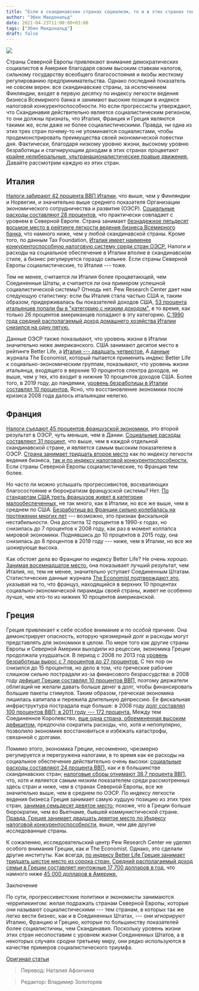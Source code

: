 ```yaml
---
title: "Если в скандинавских странах социализм, то и в этих странах тоже "
author: "Эбен Макдональд"
date: 2021-04-23T11:00:00+03:00
tags: ["Эбен Макдональд"]
draft: false
---
```

![](https://cdn.mises.org/styles/slideshow/s3/static-page/img/faroe-islands-wire.jpg?itok=5OqtNjm2)

Страны Северной Европы привлекают внимание демократических социалистов в Америке благодаря своим высоким ставкам налогов, сильному государству всеобщего благосостояния и якобы жесткому регулированию предпринимательства. Однако последний показатель не совсем верен: все скандинавские страны, за исключением Финляндии, входят в первую десятку по индексу легкости ведения бизнеса Всемирного банка и занимают высокие позиции в индексе налоговой конкурентоспособности. Но если прогрессисты утверждают, что Скандинавия действительно является социалистическим регионом, то они должны признать, что Италия, Франция и Греция являются такими же, если даже не более социалистическими. Правда, ни одна из этих трех стран  почему-то не упоминается социалистами, чтобы продемонстрировать преимущества своей экономической повестки дня. Фактически, благодаря низкому уровню жизни, высокому уровню безработицы и стагнирующим доходам в этих странах процветают [крайне нелиберальные, ультранационалистические правые движения.](https://www.bbc.com/news/world-europe-36130006) Давайте рассмотрим каждую из этих стран.

## Италия

[Налоги забирают 42 процента ВВП Италии](https://www.oecd.org/tax/revenue-statistics-italy.pdf), что выше, чем у Финляндии и Норвегии, и значительно выше среднего показателя Организации экономического сотрудничества и развития (ОЭСР). [Социальные расходы составляют 28 процентов,](https://stats.oecd.org/Index.aspx?DataSetCode=SOCX_AGG) что практически совпадает с уровнем в Северной Европе. Страна занимает [безнадежное пятьдесят восьмое место в рейтинге легкости ведения бизнеса Всемирного банка,](https://www.doingbusiness.org/content/dam/doingBusiness/pdf/db2020/Doing-Business-2020_rankings.pdf) что намного ниже, чем у любой скандинавской страны. Кроме того, по данным Tax Foundation, [Италия имеет наименее конкурентоспособную налоговую систему среди стран ОЭСР.](https://files.taxfoundation.org/20201009154525/2020-International-Tax-Competitiveness-Index.pdf) Налоги и расходы на социальное обеспечение в Италии вполне в скандинавском стиле, а бизнес регулируется гораздо сильнее. Если страны Северной Европы социалистические, то Италия --- тоже.

Тем не менее, считается ли Италия более процветающей, чем Соединенные Штаты, и считается ли она примером успешной социалистической системы? Отнюдь нет. Pew Research Center дает нам следующую статистику: если бы Италия стала частью США и, таким образом, придерживалась бы показателей доходов США, [53 процента итальянцев попали бы в "категорию с низким доходом",](https://www.pewresearch.org/fact-tank/2017/06/05/through-an-american-lens-western-europes-middle-classes-appear-smaller/) в то время, как только 26 процентов американцев попадают в эту категорию. [С 1990 года средний располагаемый доход домашнего хозяйства Италии снизился на одну пятую.](https://www.pewresearch.org/global/2017/04/24/the-financial-well-being-of-income-tiers-varies-across-countries-and-is-evolving-differently/)

Данные ОЭСР также показывают, что уровень жизни в Италии значительно ниже американского. США занимают десятое место в рейтинге Better Life, а [Италия --- двадцать четвертое.](http://www.oecdbetterlifeindex.org/#/11111111111) А [данные](https://www.forbes.com/sites/timworstall/2013/06/01/astonishing-numbers-americas-poor-still-live-better-than-most-of-the-rest-of-humanity/?sh=50cb7e2754ef) журнала The Economist, который пытается применить индекс Better Life к социально-экономическим группам, показывают, что уровень жизни итальянца, входящего в верхние 10 процентов спектра доходов, не выше, чем у тех, кто входит в нижние 10 процентов доходов США. Более того, в 2019 году, до пандемии, [уровень безработицы в Италии составлял 10 процентов.](https://www.statista.com/statistics/531010/unemployment-rate-italy/) Ясно, что восстановление экономики после кризиса 2008 года далось итальянцам нелегко.

## Франция

[Налоги съедают 45 процентов французской экономики,](https://www.oecd.org/tax/revenue-statistics-france.pdf) это второй результат в ОЭСР, чуть меньше, чем в Дании. [Социальные расходы составляют 31 процент,](https://stats.oecd.org/Index.aspx?DataSetCode=SOCX_AGG) что выше, чем в каждой отдельной скандинавской стране, и является самым высоким показателем в ОЭСР. [Страна занимает тридцать второе место](https://www.doingbusiness.org/content/dam/doingBusiness/pdf/db2020/Doing-Business-2020_rankings.pdf) как по индексу легкости ведения бизнеса, [так и по индексу налоговой конкурентоспособности.](https://files.taxfoundation.org/20201009154525/2020-International-Tax-Competitiveness-Index.pdf) Если страны Северной Европы социалистические, то Франция тем более.

Но часто ли можно услышать прогрессивистов, восхваляющих благосостояние и бюрократизм французской системы? Нет. [По стандартам США треть французов живет в категории малообеспеченных,](https://www.pewresearch.org/fact-tank/2017/06/05/through-an-american-lens-western-europes-middle-classes-appear-smaller/) не так много, как в Италии, но все же выше, чем в среднем по США. [Безработица во Франции сильно колебалась на протяжении многих лет](https://www.statista.com/statistics/263697/unemployment-rate-in-france/) --- возможно, это признак фискальной нестабильности. Она достигла 12 процентов в 1990-х годах, но снизилась до 7 процентов к 2008 году, как раз в момент коллапса мировой экономики. Поднявшись до 10 процентов в 2015 году, она снизилась до 8 процентов в 2019 году --- ниже, чем в Италии, но все же шокирующе высока.

Как обстоят дела во Франции по индексу Better Life? Не очень хорошо. [Занимая восемнадцатое место,](http://www.oecdbetterlifeindex.org/#/11111111111) она показывает лучший результат, чем Италия, но, тем не менее, значительно уступает Соединенным Штатам. Статистические данные журнала [The Economist подтверждают это,](https://www.forbes.com/sites/timworstall/2013/06/01/astonishing-numbers-americas-poor-still-live-better-than-most-of-the-rest-of-humanity/?sh=50cb7e2754ef) указывая на то, что француз, находящийся в верхних 10 процентах социально-экономической пирамиды своей страны, живет не особенно лучше, чем кто-то из нижних 10 процентов американской.

## Греция

Греция привлекает к себе особое внимание и по особой причине. Она демонстрирует опасность, которую чрезмерный долг и расходы могут представлять для экономики в целом. По мере того как другие страны Европы и Северной Америки выходили из рецессии, экономика Греции продолжала ухудшаться. В период с 2008 по 2013 год [уровень безработицы вырос с 7 процентов до 27 процентов.](https://www.statista.com/statistics/263698/unemployment-rate-in-greece/) С тех пор он снизился до 15 процентов, но дело в том, что греческие рабочие слишком сильно пострадали из-за финансового безрассудства: в 2008 году [дефицит Греции составлял 10 процентов ВВП,](https://countryeconomy.com/deficit/greece) поэтому держатели облигаций не желали давать больше денег в долг, чтобы финансировать большие пакеты стимулов. Таким образом, греческая экономика лишилась капитала и пережила длительную депрессию. Ее фискальная инфраструктура пострадала еще больше: в 2008 году [долг составлял 100 процентов ВВП; в 2011 году --- 172 процента.](https://tradingeconomics.com/greece/government-debt-to-gdp) Между тем Соединенное Королевство, [еще одна страна, обремененная высоким дефицитом,](https://countryeconomy.com/deficit/uk) предпочла сократить расходы, что, хотя и непопулярно, позволило экономике восстановиться и избежать катастрофы, связанной с долгами.

Помимо этого, экономика Греции, несомненно, чрезмерно регулируется и перегружена налогами, в то время как ее расходы на социальное обеспечение действительно очень высоки: [социальные расходы составляют 24 процента ВВП,](https://stats.oecd.org/Index.aspx?DataSetCode=SOCX_AGG) как и в большинстве скандинавских стран; [налоговые сборы отнимают 38,7 процента ВВП,](https://www.oecd.org/tax/revenue-statistics-greece.pdf) что, хотя и является самым низким показателем среди рассмотренных здесь стран и ниже, чем в странах Северной Европы, все же значительно выше, чем в среднем по ОЭСР.  По индексу легкости ведения бизнеса Греция занимает самую худшую позицию из этих трех стран, [занимая семьдесят девятое место;](https://www.doingbusiness.org/content/dam/doingBusiness/pdf/db2020/Doing-Business-2020_rankings.pdf) похоже, что в Греции больше бюрократии, чем во Вьетнаме, бывшей коммунистической стране. [Правда, Греция занимает двадцать девятое место по Индексу налоговой конкурентоспособности,](https://files.taxfoundation.org/20201009154525/2020-International-Tax-Competitiveness-Index.pdf) выше, чем две другие исследованные страны.

К сожалению, исследовательский центр Pew Research Center не уделял особого внимания Греции, как и The Economist. Однако, это сделали другие институты. Как всегда, [по индексу Better Life Греция занимает тридцать шестое место из сорока стран.](http://www.oecdbetterlifeindex.org/#/11111111111) [Средний располагаемый доход семьи в Греции составляет ничтожные 17 700 долларов в год,](http://www.oecdbetterlifeindex.org/countries/greece/) что намного ниже [45 000 долларов в Америке.](http://www.oecdbetterlifeindex.org/countries/united-states/)

Заключение

По сути, прогрессивистские политики и экономисты занимаются черрипикингом: желая подражать странам Северной Европы, которые они называют социалистическими --- тем странам, в которых так же легко вести бизнес, как и в Соединенных Штатах, --- они игнорируют Италию, Францию и Грецию, которые по большинству показателей более социалистичны, чем Скандинавия. Поскольку уровень жизни этих стран несопоставим с уровнем жизни Соединенных Штатов, а в некоторых случаях сродни третьему миру, они редко используются в качестве примеров социалистического триумфа.

[Оригинал статьи](https://mises.org/wire/if-nordic-countries-are-socialist-so-are-these-less-impressive-countries)

> Перевод: Наталия Афончина

> Редактор: Владимир Золоторев
